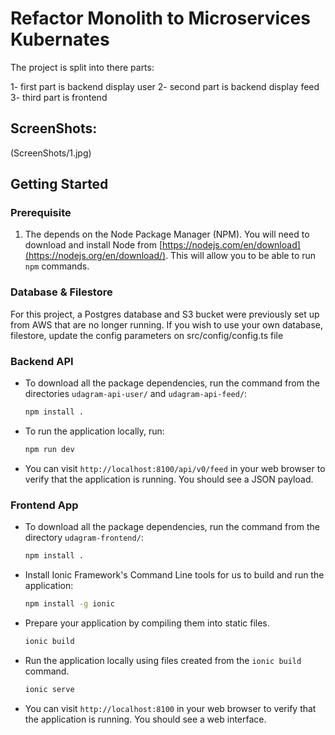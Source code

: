 # Refactor Monolith to Microservices Kubernates

The project is split into there parts:

1- first part is backend display user 
2- second part is backend display feed 
3- third part is frontend

## ScreenShots: 


(ScreenShots/1.jpg)


## Getting Started

### Prerequisite
1. The depends on the Node Package Manager (NPM). You will need to download and install Node from [https://nodejs.com/en/download](https://nodejs.org/en/download/). This will allow you to be able to run `npm` commands.

### Database & Filestore
For this project, a Postgres database and S3 bucket were previously set up from AWS that are no longer running. If you wish to use your own database, filestore, update the config parameters on src/config/config.ts file

### Backend API
* To download all the package dependencies, run the command from the directories `udagram-api-user/` and `udagram-api-feed/`:
    ```bash
    npm install .
    ```
* To run the application locally, run:
    ```bash
    npm run dev
    ```
* You can visit `http://localhost:8100/api/v0/feed` in your web browser to verify that the application is running. You should see a JSON payload. 

### Frontend App
* To download all the package dependencies, run the command from the directory `udagram-frontend/`:
    ```bash
    npm install .
    ```
* Install Ionic Framework's Command Line tools for us to build and run the application:
    ```bash
    npm install -g ionic
    ```
* Prepare your application by compiling them into static files.
    ```bash
    ionic build
    ```
* Run the application locally using files created from the `ionic build` command.
    ```bash
    ionic serve
    ```
* You can visit `http://localhost:8100` in your web browser to verify that the application is running. You should see a web interface.

